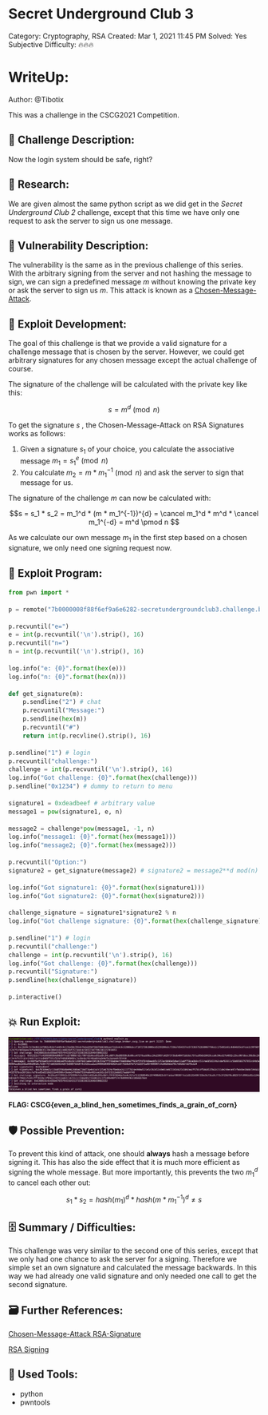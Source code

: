 # Secret Underground Club 3

Category: Cryptography, RSA
Created: Mar 1, 2021 11:45 PM
Solved: Yes
Subjective Difficulty: 🔥🔥🔥

# WriteUp:

Author: @Tibotix

This was a challenge in the CSCG2021 Competition.

## 📃 Challenge Description:

Now the login system should be safe, right?

## 🔎 Research:

We are given almost the same python script as we did get in the *Secret Underground Club 2* challenge, except that this time we have only one request to ask the server to sign us one message.

## 📝 Vulnerability Description:

The vulnerability is the same as in the previous challenge of this series. With the arbitrary signing from the server and not hashing the message to sign, we can sign a predefined message $m$ without knowing the private key or ask the server to sign us $m$. This attack is known as a [Chosen-Message-Attack](https://crypto.stackexchange.com/questions/35644/chosen-message-attack-rsa-signature/35656).

## 🧠 Exploit Development:

The goal of this challenge is that we provide a valid signature for a challenge message that is chosen by the server. However, we could get arbitrary signatures for any chosen message except the actual challenge of course.

The signature of the challenge will be calculated with the private key like this:

$$s = m^d \pmod n$$

To get the signature $s$ , the Chosen-Message-Attack on RSA Signatures works as follows:

1. Given a signature $s_1$ of your choice, you calculate the associative message $m_1 = s_1^e \pmod n$
2. You calculate $m_2 = m * m_1^{-1}\pmod n$ and ask the server to sign that message for us.

The signature of the challenge $m$ can now be calculated with:

$$s = s_1 * s_2 = m_1^d * (m * m_1^{-1})^{d} = \cancel m_1^d * m^d * \cancel m_1^{-d} = m^d \pmod n $$

As we calculate our own message $m_1$ in the first step based on a chosen signature, we only need one signing request now.

## 🔐 Exploit Program:

```python
from pwn import *

p = remote("7b0000008f88f6ef9a6e6282-secretundergroundclub3.challenge.broker.cscg.live", 31337, ssl=True)

p.recvuntil("e=")
e = int(p.recvuntil('\n').strip(), 16)
p.recvuntil("n=")
n = int(p.recvuntil('\n').strip(), 16)

log.info("e: {0}".format(hex(e)))
log.info("n: {0}".format(hex(n)))

def get_signature(m):
	p.sendline("2") # chat
	p.recvuntil("Message:")
	p.sendline(hex(m))
	p.recvuntil("#")
	return int(p.recvline().strip(), 16)

p.sendline("1") # login
p.recvuntil("challenge:")
challenge = int(p.recvuntil('\n').strip(), 16)
log.info("Got challenge: {0}".format(hex(challenge)))
p.sendline("0x1234") # dummy to return to menu

signature1 = 0xdeadbeef # arbitrary value
message1 = pow(signature1, e, n)

message2 = challenge*pow(message1, -1, n)
log.info("message1: {0}".format(hex(message1)))
log.info("message2; {0}".format(hex(message2)))

p.recvuntil("Option:")
signature2 = get_signature(message2) # signature2 = message2**d mod(n) = (challenge*message1**(-1) mod(n))**d mod(n)

log.info("Got signature1: {0}".format(hex(signature1)))
log.info("Got signature2: {0}".format(hex(signature2)))

challenge_signature = signature1*signature2 % n
log.info("Got challenge signature: {0}".format(hex(challenge_signature)))

p.sendline("1") # login
p.recvuntil("challenge:")
challenge = int(p.recvuntil('\n').strip(), 16)
log.info("Got challenge: {0}".format(hex(challenge)))
p.recvuntil("Signature:")
p.sendline(hex(challenge_signature))

p.interactive()
```

## 💥 Run Exploit:

![images/Untitled.png](images/Untitled.png)

**FLAG: CSCG{even_a_blind_hen_sometimes_finds_a_grain_of_corn}**

## 🛡️ Possible Prevention:

To prevent this kind of attack, one should **always** hash a message before signing it. This has also the side effect that it is much more efficient as signing the whole message. But more importantly, this prevents the two $m_1^d$ to cancel each other out:

$$s_1 * s_2 = hash(m_1)^d * hash(m * m_1^{-1})^d  \not= s$$

## 🗄️ Summary / Difficulties:

This challenge was very similar to the second one of this series, except that we only had one chance to ask the server for a signing. Therefore we simple set an own signature and calculated the message backwards. In this way we had already one valid signature and only needed one call to get the second signature.

## 🗃️ Further References:

[Chosen-Message-Attack RSA-Signature](https://crypto.stackexchange.com/questions/35644/chosen-message-attack-rsa-signature/35656)

[RSA Signing](https://crypto.stackexchange.com/questions/9896/how-does-rsa-signature-verification-work)

## 🔨 Used Tools:

- python
- pwntools
